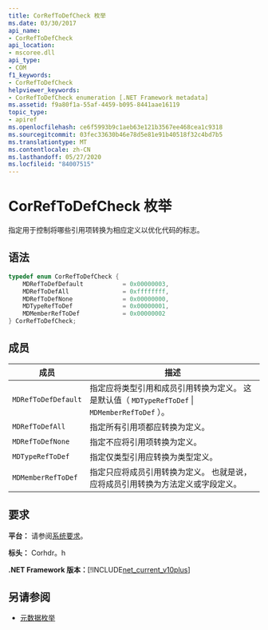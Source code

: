 ```yaml
---
title: CorRefToDefCheck 枚举
ms.date: 03/30/2017
api_name:
- CorRefToDefCheck
api_location:
- mscoree.dll
api_type:
- COM
f1_keywords:
- CorRefToDefCheck
helpviewer_keywords:
- CorRefToDefCheck enumeration [.NET Framework metadata]
ms.assetid: f9a80f1a-55af-4459-b095-8441aae16119
topic_type:
- apiref
ms.openlocfilehash: ce6f5993b9c1aeb63e121b3567ee468cea1c9318
ms.sourcegitcommit: 03fec33630b46e78d5e81e91b40518f32c4bd7b5
ms.translationtype: MT
ms.contentlocale: zh-CN
ms.lasthandoff: 05/27/2020
ms.locfileid: "84007515"
---
```

# <a name="correftodefcheck-enumeration"></a>CorRefToDefCheck 枚举
指定用于控制将哪些引用项转换为相应定义以优化代码的标志。  
  
## <a name="syntax"></a>语法  
  
```cpp  
typedef enum CorRefToDefCheck {  
    MDRefToDefDefault           = 0x00000003,  
    MDRefToDefAll               = 0xffffffff,  
    MDRefToDefNone              = 0x00000000,  
    MDTypeRefToDef              = 0x00000001,  
    MDMemberRefToDef            = 0x00000002  
} CorRefToDefCheck;  
```  
  
## <a name="members"></a>成员  
  
|成员|描述|  
|------------|-----------------|  
|`MDRefToDefDefault`|指定应将类型引用和成员引用转换为定义。 这是默认值（ `MDTypeRefToDef` &#124; `MDMemberRefToDef` ）。|  
|`MDRefToDefAll`|指定所有引用项都应转换为定义。|  
|`MDRefToDefNone`|指定不应将引用项转换为定义。|  
|`MDTypeRefToDef`|指定仅类型引用应转换为类型定义。|  
|`MDMemberRefToDef`|指定只应将成员引用转换为定义。 也就是说，应将成员引用转换为方法定义或字段定义。|  
  
## <a name="requirements"></a>要求  
 **平台：** 请参阅[系统要求](../../get-started/system-requirements.md)。  
  
 **标头：** Corhdr。h  
  
 **.NET Framework 版本：**[!INCLUDE[net_current_v10plus](../../../../includes/net-current-v10plus-md.md)]  
  
## <a name="see-also"></a>另请参阅

- [元数据枚举](metadata-enumerations.md)
